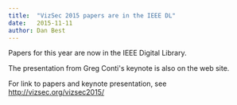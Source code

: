 ```yaml
---
title:  "VizSec 2015 papers are in the IEEE DL"
date:   2015-11-11
author: Dan Best 
---
```


Papers for this year are now in the IEEE Digital Library.

The presentation from Greg Conti's keynote is also on the web site.

For link to papers and keynote presentation, see <a href="http://vizsec.org/vizsec2015/">http://vizsec.org/vizsec2015/</a>

